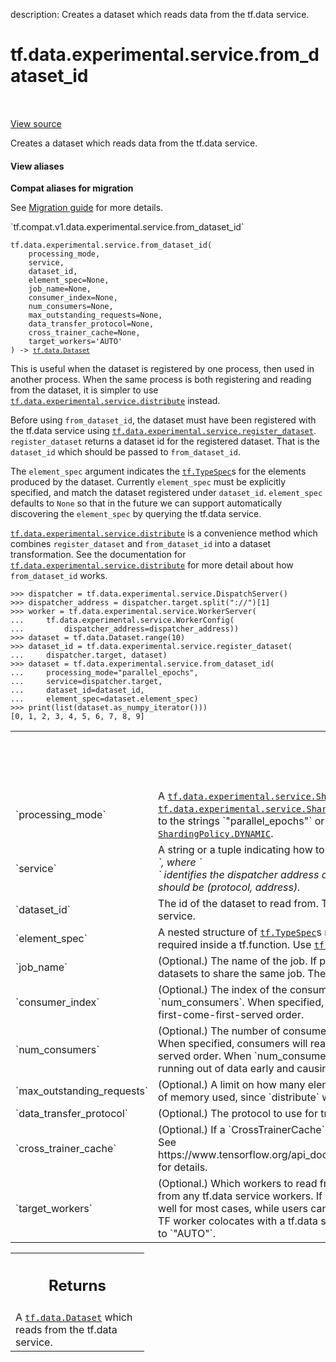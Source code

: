 description: Creates a dataset which reads data from the tf.data service.

<div itemscope itemtype="http://developers.google.com/ReferenceObject">
<meta itemprop="name" content="tf.data.experimental.service.from_dataset_id" />
<meta itemprop="path" content="Stable" />
</div>

# tf.data.experimental.service.from_dataset_id

<!-- Insert buttons and diff -->

<table class="tfo-notebook-buttons tfo-api nocontent" align="left">

</table>

<a target="_blank" class="external" href="/code/stable/tensorflow/python/data/experimental/ops/data_service_ops.py">View source</a>



Creates a dataset which reads data from the tf.data service.


<section class="expandable">
  <h4 class="showalways">View aliases</h4>
  <p>
<b>Compat aliases for migration</b>
<p>See
<a href="https://www.tensorflow.org/guide/migrate">Migration guide</a> for
more details.</p>
<p>`tf.compat.v1.data.experimental.service.from_dataset_id`</p>
</p>
</section>

<pre class="devsite-click-to-copy prettyprint lang-py tfo-signature-link">
<code>tf.data.experimental.service.from_dataset_id(
    processing_mode,
    service,
    dataset_id,
    element_spec=None,
    job_name=None,
    consumer_index=None,
    num_consumers=None,
    max_outstanding_requests=None,
    data_transfer_protocol=None,
    cross_trainer_cache=None,
    target_workers=&#x27;AUTO&#x27;
) -> <a href="../../../../tf/data/Dataset.md"><code>tf.data.Dataset</code></a>
</code></pre>



<!-- Placeholder for "Used in" -->

This is useful when the dataset is registered by one process, then used in
another process. When the same process is both registering and reading from
the dataset, it is simpler to use <a href="../../../../tf/data/experimental/service/distribute.md"><code>tf.data.experimental.service.distribute</code></a>
instead.

Before using `from_dataset_id`, the dataset must have been registered with the
tf.data service using <a href="../../../../tf/data/experimental/service/register_dataset.md"><code>tf.data.experimental.service.register_dataset</code></a>.
`register_dataset` returns a dataset id for the registered dataset. That is
the `dataset_id` which should be passed to `from_dataset_id`.

The `element_spec` argument indicates the <a href="../../../../tf/TypeSpec.md"><code>tf.TypeSpec</code></a>s for the elements
produced by the dataset. Currently `element_spec` must be explicitly
specified, and match the dataset registered under `dataset_id`. `element_spec`
defaults to `None` so that in the future we can support automatically
discovering the `element_spec` by querying the tf.data service.

<a href="../../../../tf/data/experimental/service/distribute.md"><code>tf.data.experimental.service.distribute</code></a> is a convenience method which
combines `register_dataset` and `from_dataset_id` into a dataset
transformation.
See the documentation for <a href="../../../../tf/data/experimental/service/distribute.md"><code>tf.data.experimental.service.distribute</code></a> for more
detail about how `from_dataset_id` works.

```
>>> dispatcher = tf.data.experimental.service.DispatchServer()
>>> dispatcher_address = dispatcher.target.split("://")[1]
>>> worker = tf.data.experimental.service.WorkerServer(
...     tf.data.experimental.service.WorkerConfig(
...         dispatcher_address=dispatcher_address))
>>> dataset = tf.data.Dataset.range(10)
>>> dataset_id = tf.data.experimental.service.register_dataset(
...     dispatcher.target, dataset)
>>> dataset = tf.data.experimental.service.from_dataset_id(
...     processing_mode="parallel_epochs",
...     service=dispatcher.target,
...     dataset_id=dataset_id,
...     element_spec=dataset.element_spec)
>>> print(list(dataset.as_numpy_iterator()))
[0, 1, 2, 3, 4, 5, 6, 7, 8, 9]
```

<!-- Tabular view -->
 <table class="responsive fixed orange">
<colgroup><col width="214px"><col></colgroup>
<tr><th colspan="2"><h2 class="add-link">Args</h2></th></tr>

<tr>
<td>
`processing_mode`<a id="processing_mode"></a>
</td>
<td>
A <a href="../../../../tf/data/experimental/service/ShardingPolicy.md"><code>tf.data.experimental.service.ShardingPolicy</code></a> specifying
how to shard the dataset among tf.data workers. See
<a href="../../../../tf/data/experimental/service/ShardingPolicy.md"><code>tf.data.experimental.service.ShardingPolicy</code></a> for details. For backwards
compatibility, `processing_mode` may also be set to the strings
`"parallel_epochs"` or `"distributed_epoch"`, which are respectively
equivalent to <a href="../../../../tf/data/experimental/service/ShardingPolicy.md#OFF"><code>ShardingPolicy.OFF</code></a> and <a href="../../../../tf/data/experimental/service/ShardingPolicy.md#DYNAMIC"><code>ShardingPolicy.DYNAMIC</code></a>.
</td>
</tr><tr>
<td>
`service`<a id="service"></a>
</td>
<td>
A string or a tuple indicating how to connect to the tf.data
service. If it's a string, it should be in the format
`[<protocol>://]<address>`, where `<address>` identifies the dispatcher
  address and `<protocol>` can optionally be used to override the default
  protocol to use. If it's a tuple, it should be (protocol, address).
</td>
</tr><tr>
<td>
`dataset_id`<a id="dataset_id"></a>
</td>
<td>
The id of the dataset to read from. This id is returned by
`register_dataset` when the dataset is registered with the tf.data
service.
</td>
</tr><tr>
<td>
`element_spec`<a id="element_spec"></a>
</td>
<td>
A nested structure of <a href="../../../../tf/TypeSpec.md"><code>tf.TypeSpec</code></a>s representing the type of
elements produced by the dataset. This argument is only required inside a
tf.function. Use <a href="../../../../tf/data/Dataset.md#element_spec"><code>tf.data.Dataset.element_spec</code></a> to get the element spec
for a given dataset.
</td>
</tr><tr>
<td>
`job_name`<a id="job_name"></a>
</td>
<td>
(Optional.) The name of the job. If provided, it must be a
non-empty string. This argument makes it possible for multiple datasets to
share the same job. The default behavior is that the dataset creates
anonymous, exclusively owned jobs.
</td>
</tr><tr>
<td>
`consumer_index`<a id="consumer_index"></a>
</td>
<td>
(Optional.) The index of the consumer in the range from `0`
to `num_consumers`. Must be specified alongside `num_consumers`. When
specified, consumers will read from the job in a strict round-robin order,
instead of the default first-come-first-served order.
</td>
</tr><tr>
<td>
`num_consumers`<a id="num_consumers"></a>
</td>
<td>
(Optional.) The number of consumers which will consume from
the job. Must be specified alongside `consumer_index`. When specified,
consumers will read from the job in a strict round-robin order, instead of
the default first-come-first-served order. When `num_consumers` is
specified, the dataset must have infinite cardinality to prevent a
producer from running out of data early and causing consumers to go out of
sync.
</td>
</tr><tr>
<td>
`max_outstanding_requests`<a id="max_outstanding_requests"></a>
</td>
<td>
(Optional.) A limit on how many elements may be
requested at the same time. You can use this option to control the amount
of memory used, since `distribute` won't use more than `element_size` *
`max_outstanding_requests` of memory.
</td>
</tr><tr>
<td>
`data_transfer_protocol`<a id="data_transfer_protocol"></a>
</td>
<td>
(Optional.) The protocol to use for transferring
data with the tf.data service. By default, data is transferred using gRPC.
</td>
</tr><tr>
<td>
`cross_trainer_cache`<a id="cross_trainer_cache"></a>
</td>
<td>
(Optional.) If a `CrossTrainerCache` object is
provided, dataset iteration will be shared across concurrently running
trainers. See
https://www.tensorflow.org/api_docs/python/tf/data/experimental/service#sharing_tfdata_service_with_concurrent_trainers
for details.
</td>
</tr><tr>
<td>
`target_workers`<a id="target_workers"></a>
</td>
<td>
(Optional.) Which workers to read from. If `"AUTO"`, tf.data
runtime decides which workers to read from. If `"ANY"`, reads from any
tf.data service workers. If `"LOCAL"`, only reads from local in-processs
tf.data service workers. `"AUTO"` works well for most cases, while users
can specify other targets. For example, `"LOCAL"` helps avoid RPCs and
data copy if every TF worker colocates with a tf.data service worker.
Consumers of a shared job must use the same `target_workers`. Defaults to
`"AUTO"`.
</td>
</tr>
</table>



<!-- Tabular view -->
 <table class="responsive fixed orange">
<colgroup><col width="214px"><col></colgroup>
<tr><th colspan="2"><h2 class="add-link">Returns</h2></th></tr>
<tr class="alt">
<td colspan="2">
A <a href="../../../../tf/data/Dataset.md"><code>tf.data.Dataset</code></a> which reads from the tf.data service.
</td>
</tr>

</table>

